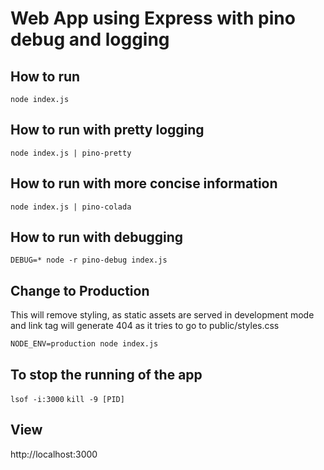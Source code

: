 # Web App using Express with pino debug and logging

## How to run
`node index.js`

## How to run with pretty logging
`node index.js | pino-pretty`

## How to run with more concise information
`node index.js | pino-colada`

## How to run with debugging
`DEBUG=* node -r pino-debug index.js`

## Change to Production
This will remove styling, as static assets are served in development mode
and link tag will generate 404 as it tries to go to public/styles.css

`NODE_ENV=production node index.js`

## To stop the running of the app
`lsof -i:3000`
`kill -9 [PID]`

## View
http://localhost:3000
